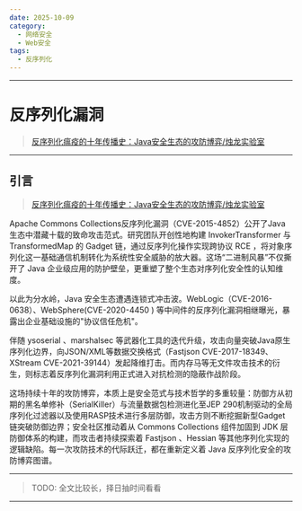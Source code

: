```yaml
---
date: 2025-10-09
category:
  - 网络安全
  - Web安全
tags:
  - 反序列化
---
```

---

# 反序列化漏洞

> [反序列化瘟疫的十年传播史：Java安全生态的攻防博弈/烛龙实验室](https://mp.weixin.qq.com/s/yTUG9YMw35jEtTxAl4X4Lw)

---

## 引言

> [反序列化瘟疫的十年传播史：Java安全生态的攻防博弈/烛龙实验室](https://mp.weixin.qq.com/s/yTUG9YMw35jEtTxAl4X4Lw)

Apache Commons Collections反序列化漏洞（CVE-2015-4852）公开了Java生态中潜藏十载的致命攻击范式。研究团队开创性地构建 InvokerTransformer 与 TransformedMap 的 Gadget 链，通过反序列化操作实现跨协议 RCE ，将对象序列化这一基础通信机制转化为系统性安全威胁的放大器。这场“二进制风暴”不仅撕开了 Java 企业级应用的防护壁垒，更重塑了整个生态对序列化安全性的认知维度。

以此为分水岭，Java 安全生态遭遇连锁式冲击波。WebLogic（CVE-2016-0638）、WebSphere(CVE-2020-4450 ) 等中间件的反序列化漏洞相继曝光，暴露出企业基础设施的"协议信任危机"。

伴随 ysoserial 、marshalsec 等武器化工具的迭代升级，攻击向量突破Java原生序列化边界，向JSON/XML等数据交换格式（Fastjson CVE-2017-18349、XStream CVE-2021-39144）发起降维打击。而内存马等无文件攻击技术的衍生，则标志着反序列化漏洞利用正式进入对抗检测的隐蔽作战阶段。

这场持续十年的攻防博弈，本质上是安全范式与技术哲学的多重较量：防御方从初期的黑名单修补（SerialKiller）与流量数据包检测进化至JEP 290机制驱动的全局序列化过滤器以及使用RASP技术进行多层防御，攻击方则不断挖掘新型Gadget链突破防御边界；安全社区推动着从 Commons Collections 组件加固到 JDK 层防御体系的构建，而攻击者持续探索着 Fastjson 、Hessian 等其他序列化实现的逻辑缺陷。每一次攻防技术的代际跃迁，都在重新定义着 Java 反序列化安全的攻防博弈图谱。

---

> TODO: 全文比较长，择日抽时间看看

---

